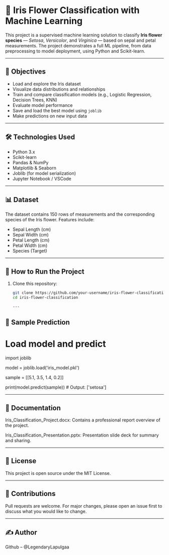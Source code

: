 # 🌸 Iris Flower Classification with Machine Learning

This project is a supervised machine learning solution to classify **Iris flower species** — *Setosa*, *Versicolor*, and *Virginica* — based on sepal and petal measurements. The project demonstrates a full ML pipeline, from data preprocessing to model deployment, using Python and Scikit-learn.

---

## 🎯 Objectives

- Load and explore the Iris dataset
- Visualize data distributions and relationships
- Train and compare classification models (e.g., Logistic Regression, Decision Trees, KNN)
- Evaluate model performance
- Save and load the best model using `joblib`
- Make predictions on new input data

---

## 🛠️ Technologies Used

- Python 3.x
- Scikit-learn
- Pandas & NumPy
- Matplotlib & Seaborn
- Joblib (for model serialization)
- Jupyter Notebook / VSCode

---

## 📊 Dataset

The dataset contains 150 rows of measurements and the corresponding species of the Iris flower. Features include:
- Sepal Length (cm)
- Sepal Width (cm)
- Petal Length (cm)
- Petal Width (cm)
- Species (Target)

---

## 🚀 How to Run the Project

1. Clone this repository:
   ```bash
   git clone https://github.com/your-username/iris-flower-classification.git
   cd iris-flower-classification

   ---

   
## 🧠 Sample Prediction

# Load model and predict

import joblib

model = joblib.load('iris_model.pkl')

sample = [[5.1, 3.5, 1.4, 0.2]]

print(model.predict(sample))  # Output: ['setosa']

---

## 📄 Documentation

Iris_Classification_Project.docx: Contains a professional report overview of the project.

Iris_Classification_Presentation.pptx: Presentation slide deck for summary and sharing.


---

## 📝 License

This project is open source under the MIT License.

---

## 🤝 Contributions

Pull requests are welcome. For major changes, please open an issue first to discuss what you would like to change.

---

## ✍️ Author

Github – @LegendaryLapulgaa
